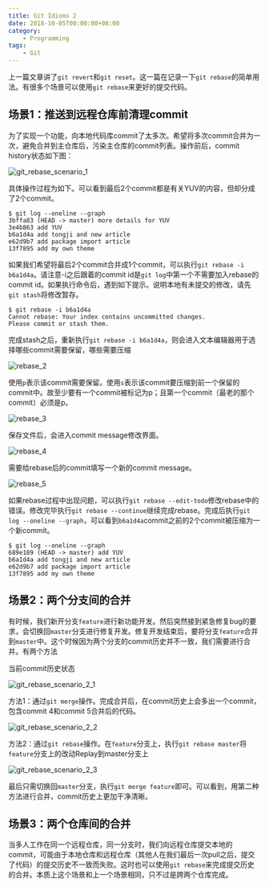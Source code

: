 ```yaml
---
title: Git Idioms 2
date: 2018-10-05T00:00:00+08:00 
category:
    - Programming
tags:
    - Git
---
```


上一篇文章讲了`git revert`和`git reset`。这一篇在记录一下`git rebase`的简单用法。有很多个场景可以使用`git rebase`来更好的提交代码。

<!--more--> 

## 场景1：推送到远程仓库前清理commit

为了实现一个功能，向本地代码库commit了太多次。希望将多次commit合并为一次，避免合并到主仓库后，污染主仓库的commit列表。操作前后，commit history状态如下图：

![git_rebase_scenario_1](images/git_rebase_scenario_1.png)

具体操作过程为如下。可以看到最后2个commit都是有关YUV的内容，但却分成了2个commit。

```bash-session
$ git log --oneline --graph
3bffa83 (HEAD -> master) more details for YUV
3e4b863 add YUV
b6a1d4a add tongji and new article
e62d9b7 add package import article
13f7895 add my own theme
```

如果我们希望将最后2个commit合并成1个commit，可以执行`git rebase -i b6a1d4a`。请注意-i之后跟着的commit id是`git log`中第一个不需要加入rebase的commit id。如果执行命令后，遇到如下提示。说明本地有未提交的修改，请先`git stash`将修改暂存。

```console
$ git rebase -i b6a1d4a
Cannot rebase: Your index contains uncommitted changes.
Please commit or stash them.
```

完成stash之后，重新执行`git rebase -i b6a1d4a`，则会进入文本编辑器用于选择哪些commit需要保留，哪些需要压缩

![rebase_2](images/rebase_2.png)

使用`p`表示该commit需要保留。使用`s`表示该commit要压缩到前一个保留的commit中。故至少要有一个commit被标记为p；且第一个commit（最老的那个commit）必须是p。

![rebase_3](images/rebase_3.png)

保存文件后，会进入commit message修改界面。

![rebase_4](images/rebase_4.png)

需要给rebase后的commit填写一个新的commit message。

![rebase_5](images/rebase_5.png)

如果rebase过程中出现问题，可以执行`git rebase --edit-todo`修改rebase中的错误。修改完毕执行`git rebase --continue`继续完成rebase。完成后执行`git log --oneline --graph`，可以看到`b6a1d4a`commit之前的2个commit被压缩为一个新commit。

```console
$ git log --oneline --graph
689e189 (HEAD -> master) add YUV
b6a1d4a add tongji and new article
e62d9b7 add package import article
13f7895 add my own theme
```

## 场景2：两个分支间的合并

有时候，我们新开分支`feature`进行新功能开发。然后突然接到紧急修复bug的要求，会切换回`master`分支进行修复开发。修复开发结束后，要将分支`feature`合并到`master`中。这个时候因为两个分支的commit历史并不一致，我们需要进行合并。有两个方法

当前commit历史状态

![git_rebase_scenario_2_1](images/git_rebase_scenario_2_1.png)

方法1：通过`git merge`操作。完成合并后，在commit历史上会多出一个commit，包含commit 4和commit 5合并后的代码。

![git_rebase_scenario_2_2](images/git_rebase_scenario_2_2.png)


方法2：通过`git rebase`操作。在`feature`分支上，执行`git rebase master`将`feature`分支上的改动Replay到master分支上

![git_rebase_scenario_2_3](images/git_rebase_scenario_2_3.png)

最后只需切换回`master`分支，执行`git merge feature`即可。可以看到，用第二种方法进行合并，commit历史上更加干净清晰。

## 场景3：两个仓库间的合并

当多人工作在同一个远程仓库，同一分支时，我们向远程仓库提交本地的commit，可能由于本地仓库和远程仓库（其他人在我们最后一次pull之后，提交了代码）的提交历史不一致而失败。这时也可以使用`git rebase`来完成提交历史的合并。本质上这个场景和上一个场景相同，只不过是跨两个仓库完成。
